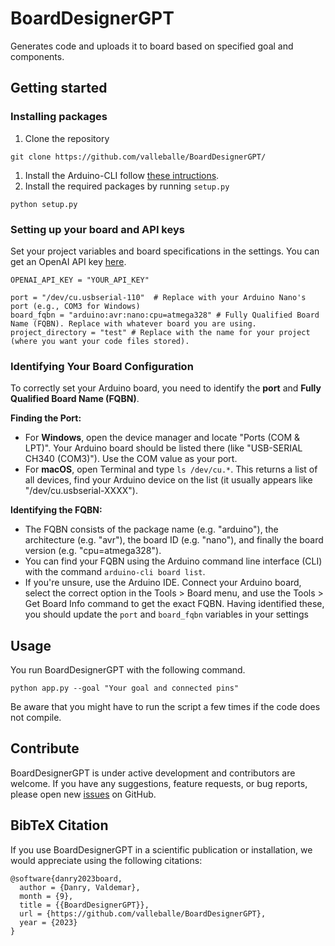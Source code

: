 # BoardDesignerGPT
Generates code and uploads it to board based on specified goal and components.

## Getting started

### Installing packages
1. Clone the repository
```
git clone https://github.com/valleballe/BoardDesignerGPT/
```
1. Install the Arduino-CLI follow [these intructions](https://arduino.github.io/arduino-cli/0.33/installation/).
2. Install the required packages by running `setup.py`
```
python setup.py
```
### Setting up your board and API keys
Set your project variables and board specifications in the settings. You can get an OpenAI API key [here](https://platform.openai.com/account/api-keys).
```
OPENAI_API_KEY = "YOUR_API_KEY"

port = "/dev/cu.usbserial-110"  # Replace with your Arduino Nano's port (e.g., COM3 for Windows)
board_fqbn = "arduino:avr:nano:cpu=atmega328" # Fully Qualified Board Name (FQBN). Replace with whatever board you are using.
project_directory = "test" # Replace with the name for your project (where you want your code files stored).
```
### Identifying Your Board Configuration

To correctly set your Arduino board, you need to identify the **port** and **Fully Qualified Board Name (FQBN)**.

**Finding the Port:**
- For **Windows**, open the device manager and locate "Ports (COM & LPT)". Your Arduino board should be listed there (like "USB-SERIAL CH340 (COM3)"). Use the COM value as your port.
- For **macOS**, open Terminal and type `ls /dev/cu.*`. This returns a list of all devices, find your Arduino device on the list (it usually appears like  "/dev/cu.usbserial-XXXX").

**Identifying the FQBN:**
- The FQBN consists of the package name (e.g. "arduino"), the architecture (e.g. "avr"), the board ID (e.g. "nano"), and finally the board version (e.g. "cpu=atmega328").
- You can find your FQBN using the Arduino command line interface (CLI) with the command `arduino-cli board list`.
- If you're unsure, use the Arduino IDE. Connect your Arduino board, select the correct option in the Tools > Board menu, and use the Tools > Get Board Info command to get the exact FQBN.
Having identified these, you should update the `port` and `board_fqbn` variables in your settings


## Usage
You run BoardDesignerGPT with the following command.
```
python app.py --goal "Your goal and connected pins"
```
Be aware that you might have to run the script a few times if the code does not compile.

##  Contribute

BoardDesignerGPT is under active development and contributors are welcome. If you have any suggestions, feature requests, or bug reports, please open new [issues](https://github.com/valleballe/BoardDesignerGPT/issues) on GitHub. 


## BibTeX Citation

If you use BoardDesignerGPT in a scientific publication or installation, we would appreciate using the following citations:

```
@software{danry2023board,
  author = {Danry, Valdemar},
  month = {9},
  title = {{BoardDesignerGPT}},
  url = {https://github.com/valleballe/BoardDesignerGPT},
  year = {2023}
}
